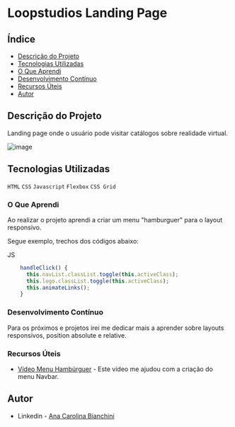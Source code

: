 <h1>Loopstudios Landing Page</h1>

## Índice

- [Descrição do Projeto](#descrição-do-projeto)
- [Tecnologias Utilizadas](#tecnologias-utilizadas)
- [O Que Aprendi](#o-que-aprendi)
- [Desenvolvimento Contínuo](#desenvolvimento-contínuo)
- [Recursos Úteis](#recursos-úteis)
- [Autor](#autor)

## Descrição do Projeto 

Landing page onde o usuário pode visitar catálogos sobre realidade virtual. 

![image](https://user-images.githubusercontent.com/122060348/229753718-12caa67d-b364-4222-a67c-90b3795ca8d7.png)

## Tecnologias Utilizadas

`HTML`
`CSS`
`Javascript`
`Flexbox`
`CSS Grid`

### O Que Aprendi

Ao realizar o projeto aprendi a criar um menu "hamburguer" para o layout responsivo.

Segue exemplo, trechos dos códigos abaixo: 

JS
```js
    handleClick() {
      this.navList.classList.toggle(this.activeClass);
      this.logo.classList.toggle(this.activeClass);
      this.animateLinks();
    }
```

### Desenvolvimento Contínuo

Para os próximos e projetos irei me dedicar mais a aprender sobre layouts responsivos, position absolute e relative.

### Recursos Úteis

- [Vídeo Menu Hambúrguer](https://youtu.be/bHRXRYTppHM) - Este vídeo me ajudou com a criação do menu Navbar.

## Autor

- Linkedin - [Ana Carolina Bianchini](https://www.linkedin.com/in/ana-carolina-bianchini-desenvolvedora-front-end/)
